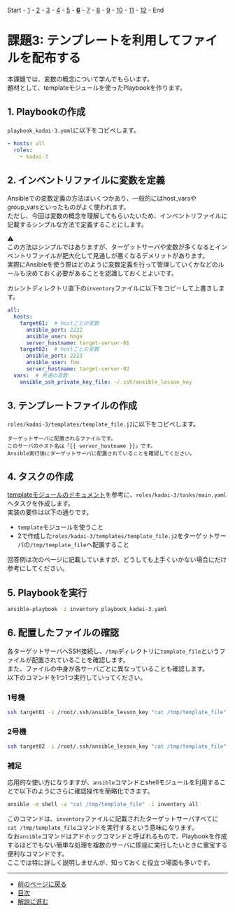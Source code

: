 Start - [1](step01.md) - [2](step02.md) - [3](step03.md) - [4](step04.md) - [5](step05.md) - [**6**](step06.md) - [7](step07.md) - [8](step08.md) - [9](step09.md) - [10](step10.md) - [11](step11.md) - [12](step12.md) - End


# 課題3: テンプレートを利用してファイルを配布する

本課題では、変数の概念について学んでもらいます。  
題材として、templateモジュールを使ったPlaybookを作ります。

## 1. Playbookの作成

`playbook_kadai-3.yaml`に以下をコピペします。

```yaml
- hosts: all
  roles:
    - kadai-3
```

## 2. インベントリファイルに変数を定義

Ansibleでの変数定義の方法はいくつかあり、一般的にはhost_varsやgroup_varsといったものがよく使われます。  
ただし、今回は変数の概念を理解してもらいたいため、インベントリファイルに記載するシンプルな方法で定義することにします。

:warning:  
この方法はシンプルではありますが、ターゲットサーバや変数が多くなるとインベントリファイルが肥大化して見通しが悪くなるデメリットがあります。  
実際にAnsibleを使う際はどのように変数定義を行って管理していくかなどのルールも決めておく必要があることを認識しておくとよいです。

カレントディレクトリ直下の`inventory`ファイルに以下をコピーして上書きします。

```yaml
all:
  hosts:
    target01:  # hostごとの変数
      ansible_port: 2222
      ansible_user: hoge
      server_hostname: target-server-01
    target02:  # hostごとの変数
      ansible_port: 2223
      ansible_user: foo
      server_hostname: target-server-02
  vars:  # 共通の変数
    ansible_ssh_private_key_file: ~/.ssh/ansible_lesson_key

```

## 3. テンプレートファイルの作成

`roles/kadai-3/templates/template_file.j2`に以下をコピペします。

```text
ターゲットサーバに配置されるファイルです。
このサーバのホスト名は「{{ server_hostname }}」です。
Ansible実行後にターゲットサーバに配置されていることを確認してください。

```

## 4. タスクの作成

[templateモジュールのドキュメント](https://docs.ansible.com/ansible/2.9_ja/modules/template_module.html)を参考に、`roles/kadai-3/tasks/main.yaml`へタスクを作成します。  
実装の要件は以下の通りです。

* `template`モジュールを使うこと
* 2で作成した`roles/kadai-3/templates/template_file.j2`をターゲットサーバの`/tmp/template_file`へ配置すること

回答例は次のページに記載していますが、どうしても上手くいかない場合にだけ参考にしてください。

## 5. Playbookを実行

```bash
ansible-playbook -i inventory playbook_kadai-3.yaml
```

## 6. 配置したファイルの確認

各ターゲットサーバへSSH接続し、`/tmp`ディレクトリに`template_file`というファイルが配置されていることを確認します。  
また、ファイルの中身が各サーバごとに異なっていることも確認します。  
以下のコマンドを1つ1つ実行していってください。

### 1号機

```bash
ssh target01 -i /root/.ssh/ansible_lesson_key "cat /tmp/template_file"
```

### 2号機

```bash
ssh target02 -i /root/.ssh/ansible_lesson_key "cat /tmp/template_file"
```

### 補足

応用的な使い方になりますが、`ansible`コマンドとshellモジュールを利用することで以下のようにさらに確認操作を簡略化できます。

```bash
ansible -m shell -a "cat /tmp/template_file" -i inventory all
```

このコマンドは、`inventory`ファイルに記載されたターゲットサーバすべてに`cat /tmp/template_file`コマンドを実行するという意味になります。  
なお`ansible`コマンドはアドホックコマンドと呼ばれるもので、Playbookを作成するほどでもない簡単な処理を複数のサーバに即座に実行したいときに重宝する便利なコマンドです。  
ここでは特に詳しく説明しませんが、知っておくと役立つ場面も多いです。

---

- [前のページに戻る](step05.md)
- [目次](README.md)
- [解説に進む](step06a.md)
